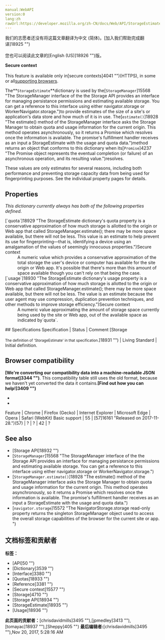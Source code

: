 ```yaml
---
manual:WebAPI
version:0
lang:zh
rawUrl:https://developer.mozilla.org/zh-CN/docs/Web/API/StorageEstimate
---
```




<bdi>我们的志愿者还没有将这篇文章翻译为<bdi>中文 (简体)</bdi>。[加入我们帮助完成翻译]18925 "")<br></br>您也可以阅读此文章的[English (US)]18926 "")版。</bdi>






**Secure context**<br></br>This feature is available only in[secure contexts]4041 "")(HTTPS), in some or all[supporting browsers](%3229#Browser_compatibility "").





The**`StorageEstimate`**dictionary is used by the[`StorageManager`]15568 "The StorageManager interface of the the Storage API provides an interface for managing persistance permissions and estimating available storage. You can get a reference to this interface using either navigator.storage or WorkerNavigator.storage.")to provide estimates of the size of a site&#39;s or application&#39;s data store and how much of it is in use. The[`estimate()`]18928 "The estimate() method of the StorageManager interface asks the Storage Manager to obtain quota and usage information for the current origin. This method operates asynchronously, so it returns a Promise which resolves once the information is available. The promise's fulfillment handler receives as an input a StorageEstimate with the usage and quota data.")method returns an object that conforms to this dictionary when its[`Promise`]4237 "The Promise object represents the eventual completion (or failure) of an asynchronous operation, and its resulting value.")resolves.



These values are only estimates for several reasons, including both performance and preventing storage capacity data from being used for fingerprinting purposes. See the individual property pages for details.


## Properties<a name="Properties"></a>


<em>This dictionary currently always has both of the following properties defined.</em>

<dl><dt id=''>[`quota`]18929 "The StorageEstimate dictionary's quota property is a conservative approximation of how much storage is allotted to the origin or Web app that called StorageManager.estimate(); there may be more space available, but there will not be less. This value is an estimate to help prevent its use for fingerprinting—that is, identifying a device using an amalgamation of the values of seemingly innocuous properties.")Secure context</dt><dd>A numeric value which provides a conservative approximation of the total storage the user&#39;s device or computer has available for the site origin or Web app. It&#39;s possible that there&#39;s more than this amount of space available though you can&#39;t rely on that being the case.</dd><dt id=''>[`usage`]18930 "The StorageEstimate dictionary's usage property is a conservative approximation of how much storage is allotted to the origin or Web app that called StorageManager.estimate(); there may be more space available, but there will not be less. The value is an estimate because the user agent may use compression, duplication prevention techniques, and other methods to improve storage efficiency.")Secure context</dt><dd>A numeric value approximating the amount of storage space currently being used by the site or Web app, out of the available space as indicated by`quota`.</dd></dl>
## Specifications<a name="Specifications"></a>
Specification | Status | Comment 
[Storage<br></br><small>The definition of &#39;StorageEstimate&#39; in that specification.</small>]18931 "") | Living Standard | Initial definition. 


## Browser compatibility<a name="Browser_compatibility"></a>


**[We&#39;re converting our compatibility data into a machine-readable JSON format]3344 "")**. This compatibility table still uses the old format, because we haven&#39;t yet converted the data it contains.**[Find out how you can help!]3409 "")**


* 
* 
Feature | Chrome | Firefox (Gecko) | Internet Explorer | Microsoft Edge | Opera | Safari (WebKit) 
Basic support | 55 | [57]16161 "Released on 2017-11-28.")(57) | ? | ? | 42 | ? 





## See also<a name="See_also"></a>

* [Storage API]18932 "")
* [`StorageManager`]15568 "The StorageManager interface of the the Storage API provides an interface for managing persistance permissions and estimating available storage. You can get a reference to this interface using either navigator.storage or WorkerNavigator.storage.")
* [`StorageManager.estimate()`]18928 "The estimate() method of the StorageManager interface asks the Storage Manager to obtain quota and usage information for the current origin. This method operates asynchronously, so it returns a Promise which resolves once the information is available. The promise's fulfillment handler receives as an input a StorageEstimate with the usage and quota data.")
* [`navigator.storage`]15572 "The NavigatorStorage.storage read-only property returns the singleton StorageManager object used to access the overall storage capabilities of the browser for the current site or app. ")



## 文档标签和贡献者
**标签：**
* [API]50 "")
* [Dictionary]3539 "")
* [Interface]3380 "")
* [Quotas]18933 "")
* [Reference]3381 "")
* [Secure context]15577 "")
* [Storage]4710 "")
* [Storage API]18934 "")
* [StorageEstimate]18935 "")
* [Usage]18936 "")

**此页面的贡献者：**[chrisdavidmills]3495 ""),[jpmedley]3413 ""),[tomayac]18937 ""),[Sheppy]405 "")
**最后编辑者:**[chrisdavidmills]3495 ""),<time>Nov 20, 2017, 5:28:16 AM</time>



